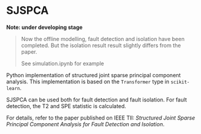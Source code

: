 # SJSPCA

**Note: under developing stage**
> 
> Now the offline modelling, fault detection and isolation have been completed. But the isolation result result slightly differs from the paper.
>
> See simulation.ipynb for example

Python implementation of structured joint sparse principal component analysis. This implementation is based on the `Transformer` type in `scikit-learn`.

SJSPCA can be used both for fault detection and fault isolation. For fault detection, the T2 and SPE statistic is calculated.

For details, refer to the paper published on IEEE TII: *Structured Joint Sparse Principal Component Analysis for Fault Detection and Isolation*.